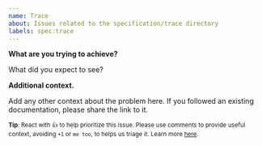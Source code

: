 ```yaml
---
name: Trace
about: Issues related to the specification/trace directory
labels: spec:trace
---
```


**What are you trying to achieve?**

What did you expect to see?

**Additional context.**

Add any other context about the problem here. If you followed an existing documentation, please share the link to it.

<sub>**Tip**: React with 👍 to help prioritize this issue. Please use comments to provide useful context, avoiding `+1` or `me too`, to helps us triage it. Learn more [here](https://opentelemetry.io/community/end-user/issue-participation/).</sub>
